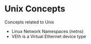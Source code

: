 # Unix Concepts


Concepts related to Unix


* Linux Network Namespaces (netns)
* VEth is a Virtual Ethernet device type